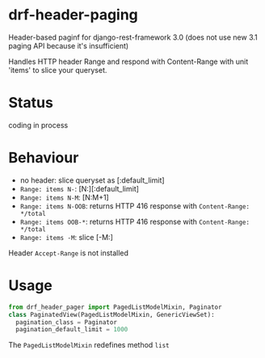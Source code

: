 # drf-header-paging
Header-based paginf for django-rest-framework 3.0 (does not use new 3.1 paging API because it's insufficient)

Handles HTTP header Range and respond with Content-Range with unit 'items' to slice your queryset.

# Status

coding in process

# Behaviour
* no header: slice queryset as [:default_limit]
* `Range: items N-`: [N:][:default_limit]
* `Range: items N-M`: [N:M+1]
* `Range: items N-OOB`: returns HTTP 416 response with `Content-Range: */total`
* `Range: items OOB-*`: returns HTTP 416 response with `Content-Range: */total`
* `Range: items -M`: slice [-M:]

Header `Accept-Range` is not installed

# Usage

```python
from drf_header_pager import PagedListModelMixin, Paginator
class PaginatedView(PagedListModelMixin, GenericViewSet):
  pagination_class = Paginator
  pagination_default_limit = 1000
```

The `PagedListModelMixin` redefines method `list`
